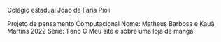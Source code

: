 
Colégio estadual João de Faria Pioli

Projeto de pensamento Computacional
Nome: Matheus Barbosa e Kauã Martins 2022
Série: 1 ano C
Meu site é sobre uma loja de mangá
